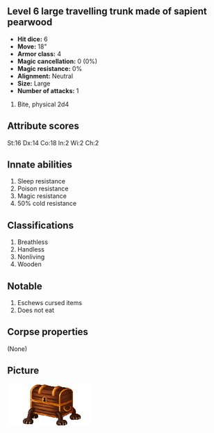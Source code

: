 ## Level 6 large travelling trunk made of sapient pearwood

- **Hit dice:** 6
- **Move:** 18"
- **Armor class:** 4
- **Magic cancellation:** 0 (0%)
- **Magic resistance:** 0%
- **Alignment:** Neutral
- **Size:** Large
- **Number of attacks:** 1
1. Bite, physical 2d4

## Attribute scores

St:16 Dx:14 Co:18 In:2 Wi:2 Ch:2

## Innate abilities

1. Sleep resistance
2. Poison resistance
3. Magic resistance
4. 50% cold resistance

## Classifications

1. Breathless
2. Handless
3. Nonliving
4. Wooden

## Notable

1. Eschews cursed items
2. Does not eat

## Corpse properties

(None)

## Picture

![Large luggage](https://github.com/hyvanmielenpelit/GnollHackTileSet/blob/main/Monsters/large_luggage/large_luggage.png?raw=true)
